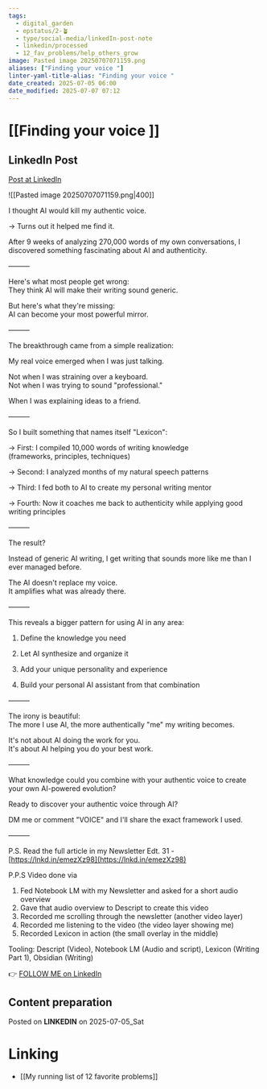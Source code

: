 ```yaml
---
tags:
  - digital_garden
  - epstatus/2-🪴
  - type/social-media/linkedIn-post-note
  - linkedin/processed
  - 12_fav_problems/help_others_grow
image: Pasted image 20250707071159.png
aliases: ["Finding your voice "]
linter-yaml-title-alias: "Finding your voice "
date_created: 2025-07-05 06:00
date_modified: 2025-07-07 07:12
---
```

# [[Finding your voice ]]

## LinkedIn Post

[Post at LinkedIn](https://www.linkedin.com/posts/sebastiankamilli_i-thought-ai-would-kill-my-authentic-voice-activity-7347142207654576129-9TsK?utm_source=share&utm_medium=member_desktop&rcm=ACoAAA1M1pkBgWCYPhT45EpfLiHzViQqRWNCIv4)

![[Pasted image 20250707071159.png|400]]

I thought AI would kill my authentic voice.  
  
→ Turns out it helped me find it.  
  
After 9 weeks of analyzing 270,000 words of my own conversations, I discovered something fascinating about AI and authenticity.  
  
———  
  
Here's what most people get wrong:  
They think AI will make their writing sound generic.  
  
But here's what they're missing:  
AI can become your most powerful mirror.  
  
———  
  
The breakthrough came from a simple realization:  
  
My real voice emerged when I was just talking.  
  
Not when I was straining over a keyboard.  
Not when I was trying to sound "professional."  
  
When I was explaining ideas to a friend.  
  
———  
  
So I built something that names itself "Lexicon":  
  
→ First: I compiled 10,000 words of writing knowledge  
(frameworks, principles, techniques)  
  
→ Second: I analyzed months of my natural speech patterns  
  
→ Third: I fed both to AI to create my personal writing mentor  
  
→ Fourth: Now it coaches me back to authenticity while applying good writing principles  
  
———  
  
The result?  
  
Instead of generic AI writing, I get writing that sounds more like me than I ever managed before.  
  
The AI doesn't replace my voice.  
It amplifies what was already there.  
  
———  
  
This reveals a bigger pattern for using AI in any area:  
  
1. Define the knowledge you need  
  
2. Let AI synthesize and organize it  
  
3. Add your unique personality and experience  
  
4. Build your personal AI assistant from that combination  

———  
  
The irony is beautiful:  
The more I use AI, the more authentically "me" my writing becomes.  
  
It's not about AI doing the work for you.  
It's about AI helping you do your best work.  
  
———  
  
What knowledge could you combine with your authentic voice to create your own AI-powered evolution?  
  
Ready to discover your authentic voice through AI?  
  
DM me or comment "VOICE" and I'll share the exact framework I used.  
  
———  
  
P.S. Read the full article in my Newsletter Edt. 31 - [https://lnkd.in/emezXz98](https://lnkd.in/emezXz98)  
  
P.P.S Video done via  
1) Fed Notebook LM with my Newsletter and asked for a short audio overview  
2) Gave that audio overview to Descript to create this video  
3) Recorded me scrolling through the newsletter (another video layer)  
4) Recorded me listening to the video (the video layer showing me)  
5) Recorded Lexicon in action (the small overlay in the middle)  
  
Tooling: Descript (Video), Notebook LM (Audio and script), Lexicon (Writing Part 1), Obsidian (Writing)

👉 [FOLLOW ME on LinkedIn](https://www.linkedin.com/comm/mynetwork/discovery-see-all?usecase=PEOPLE_FOLLOWS&followMember=sebastiankamilli)

## Content preparation

Posted on **LINKEDIN** on 2025-07-05_Sat

# Linking

+ [[My running list of 12 favorite problems]]